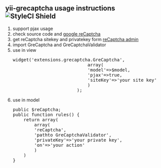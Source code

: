 <h2>yii-grecaptcha usage instructions <img src="https://styleci.io/repos/40354054/shield?branch=master" alt="StyleCI Shield"></h2>
<ol>
<li>support pjax usage</li>
<li>check source code and <a href="https://developers.google.com/recaptcha/">google reCaptcha</a></li>
<li>get reCaptcha sitekey and privatekey form <a href="https://www.google.com/recaptcha/admin" target="_blank">reCaptcha admin</a></li>
<li>import GreCaptcha and GreCaptchaValidator</li>
<li>use in view</li>
<pre><?php $this->widget('extensions.grecaptcha.GreCaptcha',
		                    array(
							'model'=>$model,
                            'pjax'=>true,
							'siteKey'=>'your site key'
							)
                        );
</pre>
<li>use in model</li>
<pre>
public $reCaptcha;
public function rules() {
    return array(
	    array(
        'reCaptcha',
        'pathto GreCaptchaValidator',
        'privateKey'=>'your private key',
        'on'=>'your action'
        )
	)
}
</pre>
</ol>
